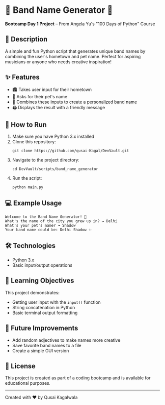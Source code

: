 # 🎸 Band Name Generator 🎵

**Bootcamp Day 1 Project** – From Angela Yu's "100 Days of Python" Course

## 📝 Description

A simple and fun Python script that generates unique band names by combining the user's hometown and pet name. Perfect for aspiring musicians or anyone who needs creative inspiration!

## ✨ Features

- 🏙️ Takes user input for their hometown
- 🐾 Asks for their pet's name
- 🎤 Combines these inputs to create a personalized band name
- 🖨️ Displays the result with a friendly message

## 🚀 How to Run

1. Make sure you have Python 3.x installed
2. Clone this repository:
   ```
   git clone https://github.com/qusai-Kagal/DevVault.git
   ```
3. Navigate to the project directory:
   ```
   cd DevVault/scripts/band_name_generator
   ```
4. Run the script:
   ```
   python main.py
   ```

## 💻 Example Usage

```
Welcome to the Band Name Generator! 🎸
What's the name of the city you grew up in? → Delhi
What's your pet's name? → Shadow
Your band name could be: Delhi Shadow ✨
```

## 🛠️ Technologies

- Python 3.x
- Basic input/output operations

## 🌱 Learning Objectives

This project demonstrates:
- Getting user input with the `input()` function
- String concatenation in Python
- Basic terminal output formatting

## 🔮 Future Improvements

- Add random adjectives to make names more creative
- Save favorite band names to a file
- Create a simple GUI version

## 📄 License

This project is created as part of a coding bootcamp and is available for educational purposes.

---

Created with ❤️ by Qusai Kagalwala
